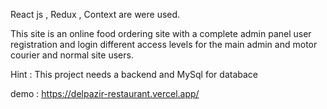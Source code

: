 React js , Redux , Context are were used. 

This site is an online food ordering site with a complete admin panel
user registration and login
different access levels for the main admin and motor courier and normal site users.

Hint : This project needs a backend and MySql for databace

demo : https://delpazir-restaurant.vercel.app/
